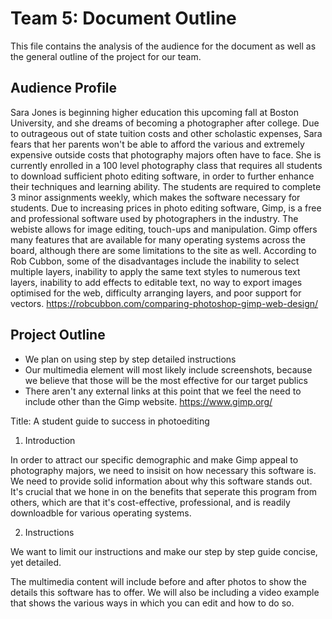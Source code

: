 # Team 5: Document Outline 

This file contains the analysis of the audience for the document as well as the general outline of the project for our team.

## Audience Profile
Sara Jones is beginning higher education this upcoming fall at Boston University, and she dreams of becoming a photographer after college. Due to outrageous out of state tuition costs and other scholastic expenses, Sara fears that her parents won't be able to afford the various and extremely expensive outside costs that photography majors often have to face. She is currently enrolled in a 100 level photography class that requires all students to download sufficient photo editing software, in order to further enhance their techniques and learning ability. The students are required to complete 3 minor assignments weekly, which makes the software necessary for students. Due to increasing prices in photo editing software, Gimp, is a free and professional software used by photographers in the industry. The webiste allows for image editing, touch-ups and manipulation. Gimp offers many features that are available for many operating systems across the board, although there are some limitations to the site as well. According to Rob Cubbon, some of the disadvantages include the inability to select multiple layers, inability to apply the same text styles to numerous text layers, inability to add effects to editable text, no way to export images optimised for the web, difficulty arranging layers, and poor support for vectors. 
https://robcubbon.com/comparing-photoshop-gimp-web-design/ 

## Project Outline
- We plan on using step by step detailed instructions 
- Our multimedia element will most likely include screenshots, because we believe that those will be the most effective for our target publics
- There aren't any external links at this point that we feel the need to include other than the Gimp website. https://www.gimp.org/ 

Title: A student guide to success in photoediting 
 
 1. Introduction
 
 In order to attract our specific demographic and make Gimp appeal to photography majors, we need to insisit on how necessary this software is. We need to provide solid information about why this software stands out. It's crucial that we hone in on the benefits that seperate this program from others, which are that it's cost-effective, professional, and is readily downloadble for various operating systems. 
 
 2. Instructions 
 
 We want to limit our instructions and make our step by step guide concise, yet detailed. 
 
 The multimedia content will include before and after photos to show the details this software has to offer. We will also be including a video example that shows the various ways in which you can edit and how to do so. 
 
 
  
  

